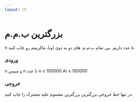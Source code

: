 ```yaml
---
layout: CF
---
```

# بزرگترین ب.م.م
n تا عدد داریم. بین تمام ب.م.م. های دو به دوی اونا، ماکزیمم رو چاپ کنید.
### ورودی
n و سپس n تا عدد 
n ≤ 100000
Ai ≤ 100000

### خروجی
در تنها خط خروجی بزرگترین بزرگترین مقسوم علیه مشترک را چاپ کنید.
